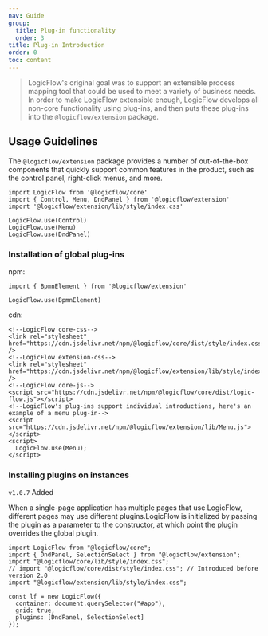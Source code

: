 ```yaml
---
nav: Guide
group:
  title: Plug-in functionality
  order: 3
title: Plug-in Introduction
order: 0
toc: content
---
```


> LogicFlow's original goal was to support an extensible process mapping tool that could be used to meet a variety of business needs. In order to make LogicFlow extensible enough, LogicFlow develops all non-core functionality using plug-ins, and then puts these plug-ins into the `@logicflow/extension` package.

## Usage Guidelines

The `@logicflow/extension` package provides a number of out-of-the-box components that quickly support common features in the product, such as the control panel, right-click menus, and more.

```tsx | purex | pure
import LogicFlow from '@logicflow/core'
import { Control, Menu, DndPanel } from '@logicflow/extension'
import '@logicflow/extension/lib/style/index.css'

LogicFlow.use(Control)
LogicFlow.use(Menu)
LogicFlow.use(DndPanel)
```


### Installation of global plug-ins

npm:
```tsx | pure
import { BpmnElement } from '@logicflow/extension'

LogicFlow.use(BpmnElement)
```

cdn:
```tsx | pure
<!--LogicFlow core-css-->
<link rel="stylesheet" href="https://cdn.jsdelivr.net/npm/@logicflow/core/dist/style/index.css" />
<!--LogicFlow extension-css-->
<link rel="stylesheet" href="https://cdn.jsdelivr.net/npm/@logicflow/extension/lib/style/index.css" />
<!--LogicFlow core-js-->
<script src="https://cdn.jsdelivr.net/npm/@logicflow/core/dist/logic-flow.js"></script>
<!--LogicFlow's plug-ins support individual introductions, here's an example of a menu plug-in-->
<script src="https://cdn.jsdelivr.net/npm/@logicflow/extension/lib/Menu.js"></script>
<script>
  LogicFlow.use(Menu);
</script>
```

### Installing plugins on instances

`v1.0.7` Added

When a single-page application has multiple pages that use LogicFlow, different pages may use different plugins.LogicFlow is initialized by passing the plugin as a parameter to the constructor, at which point the plugin overrides the global plugin.

```tsx | pure
import LogicFlow from "@logicflow/core";
import { DndPanel, SelectionSelect } from "@logicflow/extension";
import "@logicflow/core/lib/style/index.css";
// import "@logicflow/core/dist/style/index.css"; // Introduced before version 2.0
import "@logicflow/extension/lib/style/index.css";

const lf = new LogicFlow({
  container: document.querySelector("#app"),
  grid: true,
  plugins: [DndPanel, SelectionSelect]
});
```

